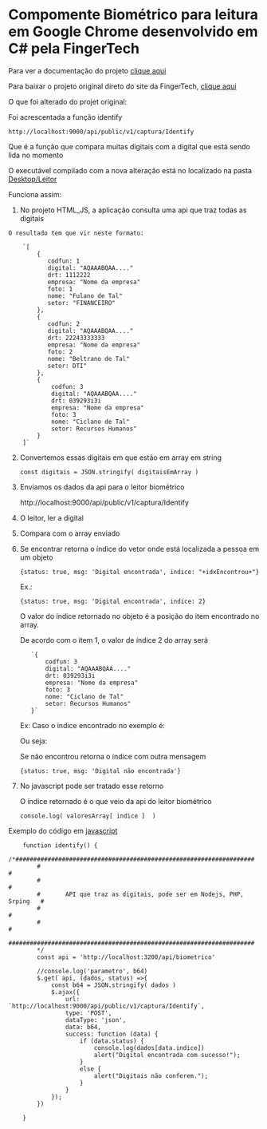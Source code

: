 # Compomente Biométrico para leitura em Google Chrome desenvolvido em C# pela FingerTech

Para ver a documentação do projeto [clique aqui](http://fingertech.com.br/download/Nitgen/FingertecWeb/Manuais_Instalacao/Guia_FingertechWeb_Projetos.pdf)

Para baixar o projeto original direto do site da FingerTech, [clique aqui](https://bit.ly/2CZ8CRH)

O que foi alterado do projet original:

Foi acrescentada a função identify 
    
    http://localhost:9000/api/public/v1/captura/Identify

Que é a função que compara muitas digitais com a digital que está sendo lida no momento

O executável compilado com a nova alteração está no localizado na pasta [Desktop/Leitor](https://github.com/cbcarlos07/componenteBiometrico/tree/master/Desktop/Leitor/Release)

Funciona assim:

  1. No projeto HTML_JS, a aplicação consulta uma api que traz todas as digitais

    O resultado tem que vir neste formato:

        `[
            {
               codfun: 1
               digital: "AQAAABQAA...."
               drt: 1112222
               empresa: "Nome da empresa"
               foto: 1
               nome: "Fulano de Tal"
               setor: "FINANCEIRO"
            },
            {
               codfun: 2
               digital: "AQAAABQAA...."
               drt: 22243333333
               empresa: "Nome da empresa"
               foto: 2
               nome: "Beltrano de Tal"
               setor: DTI"
            },
            {
                codfun: 3
                digital: "AQAAABQAA...."
                drt: 039293i3i
                empresa: "Nome da empresa"
                foto: 3
                nome: "Ciclano de Tal"
                setor: Recursos Humanos"
            }     
        ]`

  2. Convertemos essas digitais em que estão em array em string
    
        
        `const digitais = JSON.stringify( digitaisEmArray )`

  3. Enviamos os dados da api para o leitor biométrico

        http://localhost:9000/api/public/v1/captura/Identify

  4. O leitor, ler a digital

  5. Compara com o array enviado

  6. Se encontrar retorna o índice do vetor onde está localizada a pessoa em um objeto 

        `{status: true, msg: 'Digital encontrada', indice: "+idxEncontrou+"}`

        Ex.:

        `{status: true, msg: 'Digital encontrada', indice: 2}`

        O valor do índice retornado no objeto é a posição do item encontrado no array.

        De acordo com o item 1, o valor de índice 2 do array será


            `{
                codfun: 3
                digital: "AQAAABQAA...."
                drt: 039293i3i
                empresa: "Nome da empresa"
                foto: 3
                nome: "Ciclano de Tal"
                setor: Recursos Humanos"
            }`

        Ex: Caso o indice encontrado no exemplo é:


        Ou seja:

            


     Se não encontrou retorna o índice com outra mensagem

        `{status: true, msg: 'Digital não encontrada'}`

  7. No javascript pode ser tratado esse retorno
    
        O índice retornado é o que veio da api do leitor biométrico

        `console.log( valoresArray[ indice ]  )`     



   Exemplo do código em [javascript](https://github.com/cbcarlos07/componenteBiometrico/blob/master/WEB/HTML_JS/js/fingertechweb.js)

        function identify() {
            /*###################################################################
            #                                                                   #
            #                                                                   #
            #       API que traz as digitais, pode ser em Nodejs, PHP, Srping   #
            #                                                                   #
            #                                                                   #
            #####################################################################
            */
            const api = 'http://localhost:3200/api/biometrico'	
            
            //console.log('parametro', b64)
            $.get( api, (dados, status) =>{
                const b64 = JSON.stringify( dados ) 
                $.ajax({
                    url: `http://localhost:9000/api/public/v1/captura/Identify`,
                    type: 'POST',
                    dataType: 'json',
                    data: b64,
                    success: function (data) {
                        if (data.status) {
                            console.log(dados[data.indice])
                            alert("Digital encontrada com sucesso!");
                        }
                        else {
                            alert("Digitais não conferem.");
                        }
                    }
                });
            })         

        }